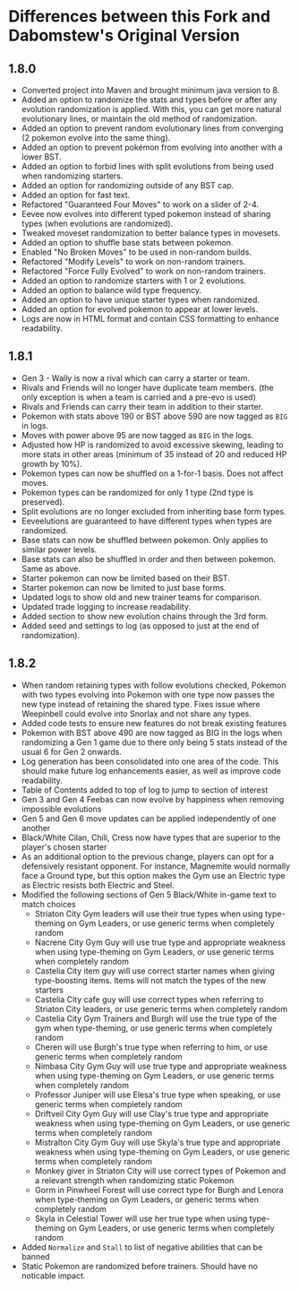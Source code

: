 # Differences between this Fork and Dabomstew's Original Version
## 1.8.0
 * Converted project into Maven and brought minimum java version to 8.
 * Added an option to randomize the stats and types before or after any evolution randomization is applied. With this, you can get more natural evolutionary lines, or maintain the old method of randomization. 
 * Added an option to prevent random evolutionary lines from converging (2 pokemon evolve into the same thing).
 * Added an option to prevent pokémon from evolving into another with a lower BST.
 * Added an option to forbid lines with split evolutions from being used when randomizing starters.
 * Added an option for randomizing outside of any BST cap.
 * Added an option for fast text.
 * Refactored "Guaranteed Four Moves" to work on a slider of 2-4.
 * Eevee now evolves into different typed pokemon instead of sharing types (when evolutions are randomized).
 * Tweaked moveset randomization to better balance types in movesets.
 * Added an option to shuffle base stats between pokemon.
 * Enabled "No Broken Moves" to be used in non-random builds.
 * Refactored "Modify Levels" to work on non-random trainers.
 * Refactored "Force Fully Evolved" to work on non-random trainers.
 * Added an option to randomize starters with 1 or 2 evolutions.
 * Added an option to balance wild type frequency.
 * Added an option to have unique starter types when randomized.
 * Added an option for evolved pokemon to appear at lower levels.
 * Logs are now in HTML format and contain CSS formatting to enhance readability.

 ## 1.8.1
 * Gen 3 - Wally is now a rival which can carry a starter or team.
 * Rivals and Friends will no longer have duplicate team members. (the only exception is when a team is carried and a pre-evo is used)
 * Rivals and Friends can carry their team in addition to their starter.
 * Pokemon with stats above 190 or BST above 590 are now tagged as `BIG` in logs.
 * Moves with power above 95 are now tagged as `BIG` in the logs.
 * Adjusted how HP is randomized to avoid excessive skewing, leading to more stats in other areas (minimum of 35 instead of 20 and reduced HP growth by 10%).
 * Pokemon types can now be shuffled on a 1-for-1 basis. Does not affect moves.
 * Pokemon types can be randomized for only 1 type (2nd type is preserved).
 * Split evolutions are no longer excluded from inheriting base form types.
 * Eeveelutions are guaranteed to have different types when types are randomized.
 * Base stats can now be shuffled between pokemon. Only applies to similar power levels.
 * Base stats can also be shuffled in order and then between pokemon. Same as above.
 * Starter pokemon can now be limited based on their BST.
 * Starter pokemon can now be limited to just base forms.
 * Updated logs to show old and new trainer teams for comparison.
 * Updated trade logging to increase readability.
 * Added section to show new evolution chains through the 3rd form.
 * Added seed and settings to log (as opposed to just at the end of randomization).

 ## 1.8.2
 * When random retaining types with follow evolutions checked, Pokemon with two types evolving into Pokemon with one type now passes the new type instead of retaining the shared type. Fixes issue where Weepinbell could evolve into Snorlax and not share any types.
 * Added code tests to ensure new features do not break existing features
 * Pokemon with BST above 490 are now tagged as BIG in the logs when randomizing a Gen 1 game due to there only being 5 stats instead of the usual 6 for Gen 2 onwards.
 * Log generation has been consolidated into one area of the code. This should make future log enhancements easier, as well as improve code readability.
 * Table of Contents added to top of log to jump to section of interest
 * Gen 3 and Gen 4 Feebas can now evolve by happiness when removing impossible evolutions
 * Gen 5 and Gen 6 move updates can be applied independently of one another
 * Black/White Cilan, Chili, Cress now have types that are superior to the player's chosen starter
 * As an additional option to the previous change, players can opt for a defensively resistant opponent. For instance, Magnemite would normally face a Ground type, but this option makes the Gym use an Electric type as Electric resists both Electric and Steel.
 * Modified the following sections of Gen 5 Black/White in-game text to match choices
   * Striaton City Gym leaders will use their true types when using type-theming on Gym Leaders, or use generic terms when completely random
   * Nacrene City Gym Guy will use true type and appropriate weakness when using type-theming on Gym Leaders, or use generic terms when completely random
   * Castelia City item guy will use correct starter names when giving type-boosting items. Items will not match the types of the new starters
   * Castelia City cafe guy will use correct types when referring to Striaton City leaders, or use generic terms when completely random
   * Castelia City Gym Trainers and Burgh will use the true type of the gym when type-theming, or use generic terms when completely random
   * Cheren will use Burgh's true type when referring to him, or use generic terms when completely random
   * Nimbasa City Gym Guy will use true type and appropriate weakness when using type-theming on Gym Leaders, or use generic terms when completely random
   * Professor Juniper will use Elesa's true type when speaking, or use generic terms when completely random
   * Driftveil City Gym Guy will use Clay's true type and appropriate weakness when using type-theming on Gym Leaders, or use generic terms when completely random
   * Mistralton City Gym Guy will use Skyla's true type and appropriate weakness when using type-theming on Gym Leaders, or use generic terms when completely random
   * Monkey giver in Striaton City will use correct types of Pokemon and a relevant strength when randomizing static Pokemon
   * Gorm in Pinwheel Forest will use correct type for Burgh and Lenora when type-theming on Gym Leaders, or generic terms when completely random
   * Skyla in Celestial Tower will use her true type when using type-theming on Gym Leaders, or use generic terms when completely random
 * Added `Normalize` and `Stall` to list of negative abilities that can be banned
 * Static Pokemon are randomized before trainers. Should have no noticable impact.
